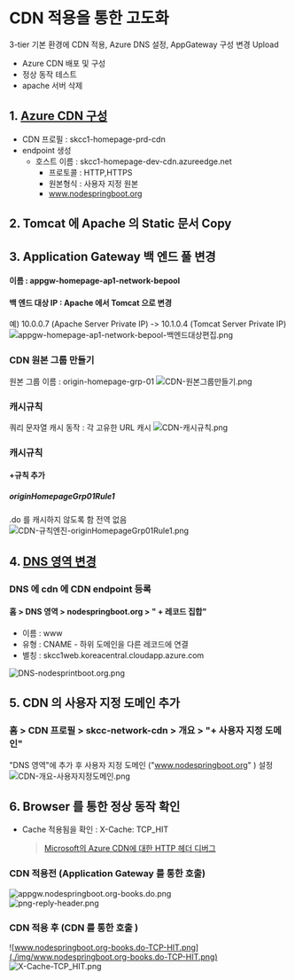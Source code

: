 # CDN 적용을 통한 고도화
3-tier 기본 환경에 CDN 적용, Azure DNS 설정, AppGateway 구성 변경
Upload
- Azure CDN 배포 및 구성
- 정상 동작 테스트
- apache 서버 삭제  

## 1. [Azure CDN 구성](./AzureCDN.md)  
- CDN 프로필 : skcc1-homepage-prd-cdn
- endpoint 생성
  - 호스트 이름 : skcc1-homepage-dev-cdn.azureedge.net
    - 프로토콜 : HTTP,HTTPS
    - 원본형식 : 사용자 지정 원본
    - www.nodespringboot.org

## 2. Tomcat 에 Apache 의 Static 문서 Copy
## 3. Application Gateway 백 엔드 풀 변경
#### 이름 : appgw-homepage-ap1-network-bepool
#### 백 엔드 대상 IP : Apache 에서 Tomcat 으로 변경
예) 10.0.0.7 (Apache Server Private IP) -> 10.1.0.4 (Tomcat Server Private IP)
![appgw-homepage-ap1-network-bepool-백엔드대상편집.png](./img/appgw-homepage-ap1-network-bepool-백엔드대상편집.png)  

### CDN 원본 그룹 만들기
원본 그룹 이름 : origin-homepage-grp-01
![CDN-원본그룹만들기.png](./img/CDN-원본그룹만들기.png)  

### 캐시규칙
쿼리 문자열 캐시 동작 : 각 고유한 URL 캐시
![CDN-캐시규칙.png](./img/CDN-캐시규칙.png)

### 캐시규칙
#### +규칙 추가
##### originHomepageGrp01Rule1
.do 를 캐시하지 않도록 함
전역 없음
![CDN-규칙엔진-originHomepageGrp01Rule1.png](./img/CDN-규칙엔진-originHomepageGrp01Rule1.png)  



## 4. [DNS 영역 변경](./AzureDNS.md)
### DNS 에 cdn 에 CDN endpoint 등록
#### 홈 > DNS 영역 > nodespringboot.org > " + 레코드 집합"
- 이름 : www  
- 유형 : CNAME - 하위 도메인을 다른 레코드에 연결  
- 별칭 : skcc1web.koreacentral.cloudapp.azure.com  

![DNS-nodesprintboot.org.png](./img/DNS-nodesprintboot.org.png)  

## 5. CDN 의 사용자 지정 도메인 추가
### 홈 > CDN 프로필 > skcc-network-cdn > 개요 > "+ 사용자 지정 도메인"  
"DNS 영역"에 추가 후 사용자 지정 도메인 ("www.nodespringboot.org" ) 설정  
![CDN-개요-사용자지정도메인.png](./img/CDN-개요-사용자지정도메인.png)



## 6. Browser 를 통한 정상 동작 확인  
- Cache 적용됨을 확인 : X-Cache: TCP_HIT 
  > [Microsoft의 Azure CDN에 대한 HTTP 헤더 디버그](https://docs.microsoft.com/ko-kr/azure/cdn/cdn-msft-http-debug-headers) 

### CDN 적용전 (Application Gateway 를 통한 호출)
![appgw.nodespringboot.org-books.do.png](./img/appgw.nodespringboot.org-books.do.png)  
![png-reply-header.png](./img/png-reply-header.png)  

### CDN 적용 후 (CDN 를 통한 호출 )
![www.nodespringboot.org-books.do-TCP-HIT.png](./img/www.nodespringboot.org-books.do-TCP-HIT.png)  
![X-Cache-TCP_HIT.png](./img/X-Cache-TCP_HIT.png)  